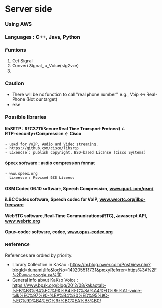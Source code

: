 # Server side

### Using AWS
### Languages : C++, Java, Python

### Funtions
1. Get Signal
2. Convert Signal_to_Voice(sig2vce)
3. 


### Caution
- There will be no function to call "real phone number".  e.g., Voip <-> Real-Phone (Not our target) <br>
- else

### Possible libraries
  #### libSRTP : RFC3711(Secure Real Time Transport Protocol) <- RTP+security+Compression <- Cisco
    - used for VoIP, Audio and Video streaming.
    - https://github.com/cisco/libsrtp
    - Licencse : publish copyright, BSD-based License (Cisco Systems)
  #### Speex software : audio compression format
    - www.speex.org
    - Licencse : Revised BSD License
  #### GSM Codec 06.10 software, Speech Compression, www.quut.com/gsm/
  #### iLBC Codec software, Speech codec for VoIP, www.webrtc.org/ilbc-freeware
  #### WebRTC software, Real-Time Communications(RTC), Javascript API, www.webrtc.org
  #### Opus-codec software, codec, www.opus-codec.org
  
### Reference
References are ordred by priority.

- Library Collection in KaKao : https://m.blog.naver.com/PostView.nhn?blogId=dunamislife&logNo=140205513731&proxyReferer=https%3A%2F%2Fwww.google.se%2F
- General info about KaKao Voice : https://www.bpak.org/blog/2012/08/kakaotalk-%EB%B3%B4%EC%9D%B4%EC%8A%A4%ED%86%A1-voice-talk%EC%97%90-%EA%B4%80%ED%95%9C-%EC%9D%B4%EC%95%BC%EA%B8%B0/
